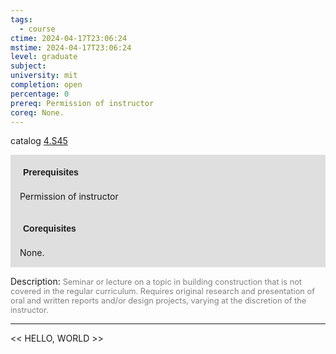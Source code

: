 ```yaml
---
tags:
  - course
ctime: 2024-04-17T23:06:24
mstime: 2024-04-17T23:06:24
level: graduate
subject: 
university: mit
completion: open
percentage: 0
prereq: Permission of instructor
coreq: None.
---
```


catalog [4.S45](http://student.mit.edu/catalog/m4d.html#4.S45)

<span style="display: block; padding: 15px; background-color: rgb(100, 100, 100, 0.2);"><font id="m_prereq3140_0" style="display: block; font-family: Arial, sans-serif; font-weight: bold; padding: 5px">Prerequisites</font><br><span id="prereq3140_0">Permission of instructor</span></span>
<span style="display: block; padding: 15px; background-color: rgb(100, 100, 100, 0.2);"><font id="m_coreq3140_0" style="display: block; font-family: Arial, sans-serif; font-weight: bold; padding: 5px">Corequisites</font><br><span id="coreq3140_0">None.</span></span>

<font style="">Description:</font>
<font style="color: grey; font-size: 0.8rem;">Seminar or lecture on a topic in building construction that is not covered in the regular curriculum. Requires original research and presentation of oral and written reports and/or design projects, varying at the discretion of the instructor.</font>



---

<< HELLO, WORLD >>
